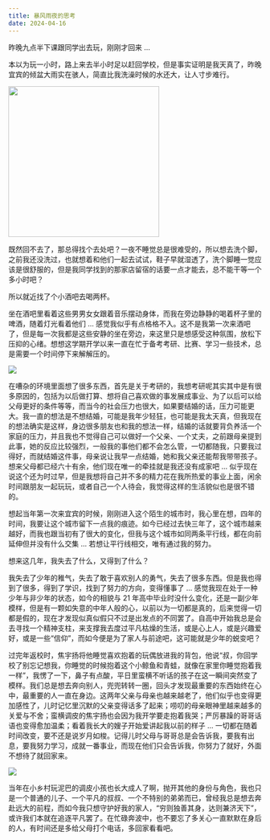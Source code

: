 ```yaml
---
title: 暴风雨夜的思考
date: 2024-04-16
---
```


昨晚九点半下课跟同学出去玩，刚刚才回来 ...

<!--more-->

本以为玩一小时，路上来去半小时足以赶回学校，但是事实证明是我天真了，昨晚宜宾的倾盆大雨实在骇人，简直比我洗澡时候的水还大，让人寸步难行。

<img src="https://images.yuanj.top/blog/20240416130230.png" width = "300" align=center />

既然回不去了，那总得找个去处吧？一夜不睡觉总是很难受的，所以想去洗个脚，之前我还没洗过，也就想着和他们一起去试试，鞋子早就湿透了，洗个脚睡一觉应该是很舒服的，但是我同学找到的那家店留宿的话要一点才能去，总不能干等一个多小时吧？

所以就近找了个小酒吧去喝两杯。

坐在酒吧里看着这些男男女女跟着音乐摆动身体，而我在旁边静静的喝着杯子里的啤酒，随着灯光看着他们 ... 感觉我似乎有点格格不入。这不是我第一次来酒吧了，但是每一次我都是这些安静的坐在旁边，来这里只是想感受这种氛围，放松下压抑的心绪。想想这学期开学以来一直在忙于备考考研、比赛、学习一些技术，总是需要一个时间停下来解解压的。

![](https://images.yuanj.top/blog/20240416131379.png)

在嘈杂的环境里面想了很多东西，首先是关于考研的，我想考研呢其实其中是有很多原因的，包括为以后做打算、想将自己喜欢做的事发展成事业、为了以后可以给父母更好的条件等等，而当今的社会压力也很大，如果要结婚的话，压力可能更大。我一直的想法是不想结婚，可能是我年少轻狂，也可能是我太天真，但我现在的想法确实是这样，身边很多朋友也和我的想法一样，结婚的话就要背负养活一个家庭的压力，并且我也不觉得自己可以做好一个父亲、一个丈夫，之前跟母亲提到此事，她的反应比较强烈，一般我的事他们都不会怎么管，一切都随我，只要我过得好，而就结婚这件事，母亲说让我早一点结婚，她和我父亲还能帮我带带孩子。想来父母都已经六十有余，他们现在唯一的牵挂就是我还没有成家吧 ... 似乎现在说这个还为时过早，但是我想将自己并不多的精力花在我所热爱的事业上面，闲余时间跟朋友一起玩玩，或者自己一个人待会，我觉得这样的生活貌似也是很不错的。

想起当年第一次来宜宾的时候，刚刚进入这个陌生的城市时，我心里在想，四年的时间，我要让这个城市留下一点我的痕迹。如今已经过去快三年了，这个城市越来越好，而我也跟当初有了很大的变化，但我与这个城市如同两条平行线，都在向前延伸但并没有什么交集 ... 若想让平行线相交，唯有通过我的努力。

想来这几年，我失去了什么，又得到了什么？

我失去了少年的稚气，失去了敢于喜欢别人的勇气，失去了很多东西。但是我也得到了很多，得到了学识，找到了努力的方向，变得懂事了 ... 感觉我现在处于一种少年与非少年的状态，如今的相貌与 21 年高中毕业时没什么变化，还是一副少年模样，但是有一颗如失意的中年人般的心，以前以为一切都是真的，后来觉得一切都是假的，现在才发现似真似假只不过是出发点的不同罢了。自高中开始我总是会去寻找一个精神支柱，来支撑我去度过平凡枯燥的生活，或是心上人，或是兴趣爱好，或是一些“信仰”，而如今便是为了家人与前途吧，这可能就是少年的蜕变吧？

过完年返校时，焦宇扬将他睡觉喜欢抱着的玩偶放进我的背包，他说“叔，你回学校了别忘记想我，你睡觉的时候抱着这个小鲸鱼和青蛙，就像在家里你睡觉抱着我一样”，我愣了一下，鼻子有点酸，平日里蛮横不听话的孩子在这一瞬间突然变了模样。我们总是想去奔向别人，兜兜转转一圈，回头才发现最重要的东西始终在心中，最重要的人一直在身边。这两年父亲与母亲也越来越老了，他们似乎也变得更加感性了，儿时记忆里沉默的父亲变得话多了起来；唠叨的母亲眼神里越来越多的关爱与不舍；蛮横调皮的焦宇扬也会因为我开学要走抱着我哭；严厉暴躁的哥哥话语也变得愈加温柔；看着我长大的嫂子开始爱讲起我以前的样子 ... 一切都在随着时间改变，要不还是说岁月如梭。记得儿时父母与哥哥总是会告诉我，要我有出息，要我努力学习，成就一番事业，而现在他们只会告诉我，你努力了就好，外面不想待了就回家来。

![](https://images.yuanj.top/blog/20240416175523.png)

当年在小乡村玩泥巴的调皮小孩也长大成人了啊，抛开其他的身份与角色，我也只是一个普通的儿子、一个平凡的叔叔、一个不特别的弟弟而已，曾经我总是想去奔赴远大的前程，而如今我只想守护好我的家人，“穷则独善其身，达则兼济天下”，或许我们本就在追逐平凡罢了。在忙碌奔波中，也不要忘了多关心一直默默在身后的人，有时间还是多给父母打个电话，多回家看看吧。